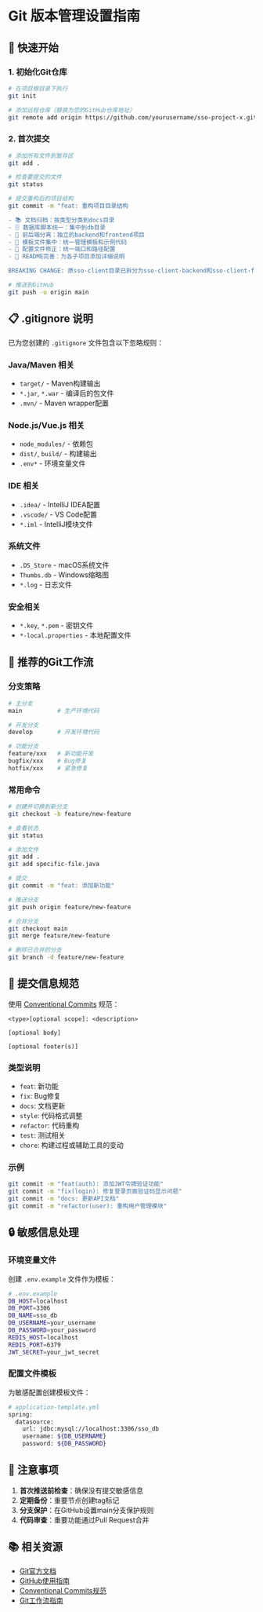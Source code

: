 # Git 版本管理设置指南

## 🚀 快速开始

### 1. 初始化Git仓库

```bash
# 在项目根目录下执行
git init

# 添加远程仓库（替换为您的GitHub仓库地址）
git remote add origin https://github.com/yourusername/sso-project-x.git
```

### 2. 首次提交

```bash
# 添加所有文件到暂存区
git add .

# 检查要提交的文件
git status

# 提交重构后的项目结构
git commit -m "feat: 重构项目目录结构

- 📚 文档归档：按类型分类到docs目录
- 🗄️ 数据库脚本统一：集中到db目录
- 🔧 前后端分离：独立的backend和frontend项目
- 📄 模板文件集中：统一管理模板和示例代码
- 📝 配置文件修正：统一端口和路径配置
- 📖 README完善：为各子项目添加详细说明

BREAKING CHANGE: 原sso-client目录已拆分为sso-client-backend和sso-client-frontend"

# 推送到GitHub
git push -u origin main
```

## 📋 .gitignore 说明

已为您创建的 `.gitignore` 文件包含以下忽略规则：

### Java/Maven 相关
- `target/` - Maven构建输出
- `*.jar`, `*.war` - 编译后的包文件
- `.mvn/` - Maven wrapper配置

### Node.js/Vue.js 相关
- `node_modules/` - 依赖包
- `dist/`, `build/` - 构建输出
- `.env*` - 环境变量文件

### IDE 相关
- `.idea/` - IntelliJ IDEA配置
- `.vscode/` - VS Code配置
- `*.iml` - IntelliJ模块文件

### 系统文件
- `.DS_Store` - macOS系统文件
- `Thumbs.db` - Windows缩略图
- `*.log` - 日志文件

### 安全相关
- `*.key`, `*.pem` - 密钥文件
- `*-local.properties` - 本地配置文件

## 🔧 推荐的Git工作流

### 分支策略

```bash
# 主分支
main          # 生产环境代码

# 开发分支
develop       # 开发环境代码

# 功能分支
feature/xxx   # 新功能开发
bugfix/xxx    # Bug修复
hotfix/xxx    # 紧急修复
```

### 常用命令

```bash
# 创建并切换到新分支
git checkout -b feature/new-feature

# 查看状态
git status

# 添加文件
git add .
git add specific-file.java

# 提交
git commit -m "feat: 添加新功能"

# 推送分支
git push origin feature/new-feature

# 合并分支
git checkout main
git merge feature/new-feature

# 删除已合并的分支
git branch -d feature/new-feature
```

## 📝 提交信息规范

使用 [Conventional Commits](https://www.conventionalcommits.org/) 规范：

```
<type>[optional scope]: <description>

[optional body]

[optional footer(s)]
```

### 类型说明
- `feat`: 新功能
- `fix`: Bug修复
- `docs`: 文档更新
- `style`: 代码格式调整
- `refactor`: 代码重构
- `test`: 测试相关
- `chore`: 构建过程或辅助工具的变动

### 示例
```bash
git commit -m "feat(auth): 添加JWT令牌验证功能"
git commit -m "fix(login): 修复登录页面验证码显示问题"
git commit -m "docs: 更新API文档"
git commit -m "refactor(user): 重构用户管理模块"
```

## 🔒 敏感信息处理

### 环境变量文件
创建 `.env.example` 文件作为模板：

```bash
# .env.example
DB_HOST=localhost
DB_PORT=3306
DB_NAME=sso_db
DB_USERNAME=your_username
DB_PASSWORD=your_password
REDIS_HOST=localhost
REDIS_PORT=6379
JWT_SECRET=your_jwt_secret
```

### 配置文件模板
为敏感配置创建模板文件：

```bash
# application-template.yml
spring:
  datasource:
    url: jdbc:mysql://localhost:3306/sso_db
    username: ${DB_USERNAME}
    password: ${DB_PASSWORD}
```

## 🚨 注意事项

1. **首次推送前检查**：确保没有提交敏感信息
2. **定期备份**：重要节点创建tag标记
3. **分支保护**：在GitHub设置main分支保护规则
4. **代码审查**：重要功能通过Pull Request合并

## 📚 相关资源

- [Git官方文档](https://git-scm.com/doc)
- [GitHub使用指南](https://docs.github.com/)
- [Conventional Commits规范](https://www.conventionalcommits.org/)
- [Git工作流指南](https://www.atlassian.com/git/tutorials/comparing-workflows)
